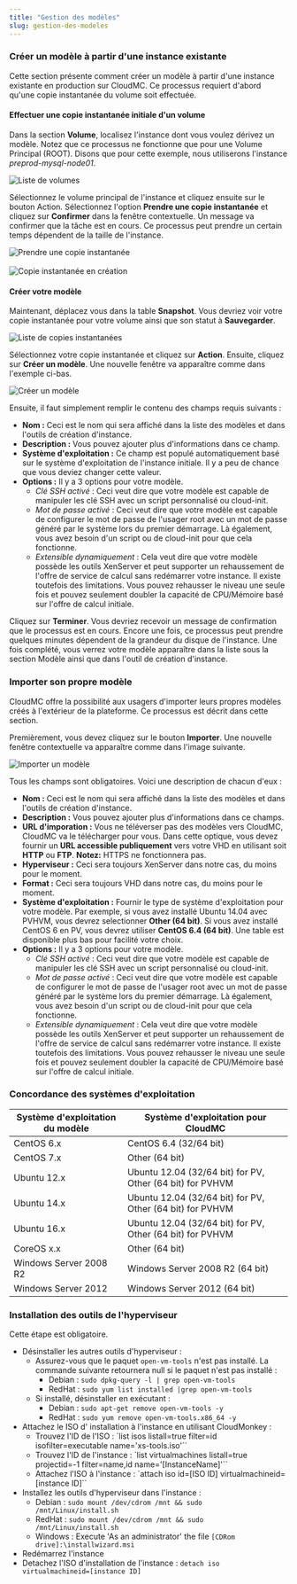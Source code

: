 ```yaml
---
title: "Gestion des modèles"
slug: gestion-des-modeles
---
```



### Créer un modèle à partir d'une instance existante

Cette section présente comment créer un modèle à partir d'une instance existante en production sur CloudMC. Ce processus requiert d'abord qu'une copie instantanée du volume soit effectuée.

#### Effectuer une copie instantanée initiale d'un volume

Dans la section **Volume**, localisez l'instance dont vous voulez dérivez un modèle. Notez que ce processus ne fonctionne que pour une Volume Principal (ROOT). Disons que pour cette exemple, nous utiliserons l'instance *preprod-mysql-node01*.

![Liste de volumes](/assets/working-with-instance-templates-fr-1.png)

Sélectionnez le volume principal de l'instance et cliquez ensuite sur le bouton Action. Sélectionnez l'option **Prendre une copie instantanée** et cliquez sur **Confirmer** dans la fenêtre contextuelle. Un message va confirmer que la tâche est en cours. Ce processus peut prendre un certain temps dépendent de la taille de l'instance.

![Prendre une copie instantanée](/assets/working-with-instance-templates-fr-2.png) <br><br>
![Copie instantanée en création](/assets/working-with-instance-templates-fr-3.png)

#### Créer votre modèle

Maintenant, déplacez vous dans la table **Snapshot**. Vous devriez voir votre copie instantanée pour votre volume ainsi que son statut à **Sauvegarder**.

![Liste de copies instantanées](/assets/working-with-instance-templates-fr-4.png)

Sélectionnez votre copie instantanée et cliquez sur **Action**. Ensuite, cliquez sur **Créer un modèle**. Une nouvelle fenêtre va apparaître comme dans l'exemple ci-bas.

![Créer un modèle](/assets/working-with-instance-templates-fr-5.png)

Ensuite, il faut simplement remplir le contenu des champs requis suivants :

- **Nom :** Ceci est le nom qui sera affiché dans la liste des modèles et dans l'outils de création d'instance.
- **Description :** Vous pouvez ajouter plus d'informations dans ce champ.
- **Système d'exploitation :** Ce champ est populé automatiquement basé sur le système d'exploitation de l'instance initiale. Il y a peu de chance que vous deviez changer cette valeur.
- **Options :** Il y a 3 options pour votre modèle.
   - *Clé SSH activé* : Ceci veut dire que votre modèle est capable de manipuler les clé SSH avec un script personnalisé ou cloud-init.
   - *Mot de passe activé* : Ceci veut dire que votre modèle est capable de configurer le mot de passe de l'usager root avec un mot de passe généré par le système lors du premier démarrage. Là également, vous avez besoin d'un script ou de cloud-init pour que cela fonctionne.
   - *Extensible dynamiquement* : Cela veut dire que votre modèle possède les outils XenServer et peut supporter un rehaussement de l'offre de service de calcul sans redémarrer votre instance. Il existe toutefois des limitations. Vous pouvez rehausser le niveau une seule fois et pouvez seulement doubler la capacité de CPU/Mémoire basé sur l'offre de calcul initiale.

Cliquez sur **Terminer**. Vous devriez recevoir un message de confirmation que le processus est en cours. Encore une fois, ce processus peut prendre quelques minutes dépendent de la grandeur du disque de l'instance. Une fois complété, vous verrez votre modèle apparaître dans la liste sous la section Modèle ainsi que dans l'outil de création d'instance.

### Importer son propre modèle

CloudMC offre la possibilité aux usagers d'importer leurs propres modèles créés à l'extérieur de la plateforme. Ce processus est décrit dans cette section.

Premièrement, vous devez cliquez sur le bouton **Importer**. Une nouvelle fenêtre contextuelle va apparaître comme dans l'image suivante.

![Importer un modèle](/assets/working-with-instance-templates-fr-6.png)

Tous les champs sont obligatoires. Voici une description de chacun d'eux :

- **Nom :** Ceci est le nom qui sera affiché dans la liste des modèles et dans l'outils de création d'instance.
- **Description :** Vous pouvez ajouter plus d'informations dans ce champs.
- **URL d'imporation :** Vous ne téléverser pas des modèles vers CloudMC, CloudMC va le télécharger pour vous. Dans cette optique, vous devez fournir un **URL accessible publiquement** vers votre VHD en utilisant soit **HTTP** ou **FTP**. **Notez:** HTTPS ne fonctionnera pas.
- **Hyperviseur :** Ceci sera toujours XenServer dans notre cas, du moins pour le moment.
- **Format :** Ceci sera toujours VHD dans notre cas, du moins pour le moment.
- **Système d'exploitation :** Fournir le type de système d'exploitation pour votre modèle. Par exemple, si vous avez installé Ubuntu 14.04 avec PVHVM, vous devrez selectionner **Other (64 bit)**. Si vous avez installé CentOS 6 en PV, vous devrez utiliser **CentOS 6.4 (64 bit)**. Une table est disponible plus bas pour facilité votre choix.
- **Options :** Il y a 3 options pour votre modèle.
   - *Clé SSH activé* : Ceci veut dire que votre modèle est capable de manipuler les clé SSH avec un script personnalisé ou cloud-init.
   - *Mot de passe activé* : Ceci veut dire que votre modèle est capable de configurer le mot de passe de l'usager root avec un mot de passe généré par le système lors du premier démarrage. Là également, vous avez besoin d'un script ou de cloud-init pour que cela fonctionne.
   - *Extensible dynamiquement* : Cela veut dire que votre modèle possède les outils XenServer et peut supporter un rehaussement de l'offre de service de calcul sans redémarrer votre instance. Il existe toutefois des limitations. Vous pouvez rehausser le niveau une seule fois et pouvez seulement doubler la capacité de CPU/Mémoire basé sur l'offre de calcul initiale.

### Concordance des systèmes d'exploitation

| Système d'exploitation du modèle | Système d'exploitation pour CloudMC |
| --- | --- |
| CentOS 6.x | CentOS 6.4 (32/64 bit) |
| CentOS 7.x | Other (64 bit) |
| Ubuntu 12.x | Ubuntu 12.04 (32/64 bit) for PV, Other (64 bit) for PVHVM |
| Ubuntu 14.x | Ubuntu 12.04 (32/64 bit) for PV, Other (64 bit) for PVHVM |
| Ubuntu 16.x | Ubuntu 12.04 (32/64 bit) for PV, Other (64 bit) for PVHVM |
| CoreOS x.x | Other (64 bit) |
| Windows Server 2008 R2 | Windows Server 2008 R2 (64 bit) |
| Windows Server 2012 | Windows Server 2012 (64 bit) |

### Installation des outils de l'hyperviseur

Cette étape est obligatoire.

- Désinstaller les autres outils d'hyperviseur :
   - Assurez-vous que le paquet `open-vm-tools` n'est pas installé. La commande suivante retournera null si le paquet n'est pas installé :
      - Debian : `sudo dpkg-query -l | grep open-vm-tools`
      - RedHat : `sudo yum list installed |grep open-vm-tools`
   - Si installé, désinstaller en exécutant  :
      - Debian : `sudo apt-get remove open-vm-tools -y`
      - RedHat : `sudo yum remove open-vm-tools.x86_64 -y`
- Attachez le ISO d' installation à l'instance en utilisant CloudMonkey :
   - Trouvez l'ID de l'ISO : `list isos listall=true filter=id isofilter=executable name='xs-tools.iso'``
   - Trouvez l'ID de l'instance : `list virtualmachines listall=true projectid=-1 filter=name,id name='[InstanceName]'``
   - Attachez l'ISO à l'instance : `attach iso id=[ISO ID] virtualmachineid=[instance ID]``
- Installez les outils d'hyperviseur dans l'instance :
   - Debian : `sudo mount /dev/cdrom /mnt && sudo /mnt/Linux/install.sh`
   - RedHat : `sudo mount /dev/cdrom /mnt && sudo /mnt/Linux/install.sh`
   - Windows : Execute 'As an administrator' the file `[CDRom drive]:\installwizard.msi`
- Redémarrez l'instance
- Detachez l'ISO d'installation de l'instance : `detach iso virtualmachineid=[instance ID]`
